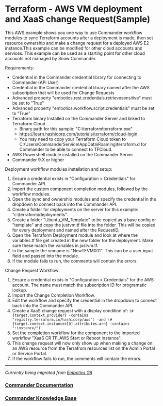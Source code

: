 # Terraform - AWS VM deployment and XaaS change Request(Sample)

This AWS example shows you one way to use Commander workflow modules to sync Terraform accounts after a deployment is made, then set resource ownership and make a change request for a deployed AWS E2 instance.This example can be modified for other cloud accounts and services. This example can be used as a starting point for other cloud accounts not managed by Snow Commander.

Requirements:
* Credential in the Commander credential library for connecting to Commander (API User)
* Credential in the Commander credential library named after the AWS subscription that will be used for Change Requests
* Advanced property "embotics.rest.credentials.retrievesensitive" must be set to "True"
* Advanced property "embotics.workflow.script.credentials" must be set to "True"
* Terraform binary Installed on the Commander Server and linked to Terraform Cloud.
    * Binary path for this sample:  "C:\terraform\terraform.exe"
    * https://learn.hashicorp.com/tutorials/terraform/cloud-login
    * You may need to copy your Terraform Cloud token to C:\Users\CommanderService\AppData\Roaming\terraform.d for Commander to be able to connect to TFCloud.
* AWS Powershell module installed on the Commander Server
* Commander 9.X or higher 



Deployment workflow modules installation and setup:
1. Ensure a credential exists in "Configuration > Credentials" for Commander API.
2. Import the custom component completion modules, followed by the workflow modules.
3. Open the sync and ownership modules and specify the credential in the dropdown to connect back into the Commander API. 
4. Create a folder for deployments on the  server for this example: "c:\terraform\deployments".
5. Create a folder "Ubuntu_VM_Template" to be copied as a base config or "template" and copy the justvm.tf file into the folder. This will be copied for every deployment and named after the RequestID. 
6. Open the Terraform Deployment module and look at where the variables.tf file get created in the new folder for the deployment. Make sure these match the variables in justvm.tf.
7. In the sample the vmname is "NewTFVM001". This can be a user input field and passed into the module.
8. If the module fails to run, the comments will contain the errors.

Change Request Workflow:
1. Ensure a credential exists in "Configuration > Credentials" for the AWS account. The name must match the subscription ID for programatic lookup. 
2. Import the Change Completion Workflow. 
3. Edit the workflow and specify the credential in the dropdown to connect back into the Commander API.
4. Create a XaaS change request with a display condition of: ```(#{target.context.provider} -contains "registry.terraform.io/hashicorp/aws") -and (#{target.context.instances[0].attributes.arn} -contains ":instance/")```
5. Set the completion workflow for the component to the imported workflow "XaaS CR TF_AWS Start or Reboot Instance". 
6. This change request will now only show up when making a change on an AWS resource from the Terrafrom resources list  on the Admin Portal or Service Portal. 
4. If the workflow fails to run, the comments will contain the errors.
____

*Currently being migrated from [Embotics Git](https://github.com/Embotics)*

### [Commander Documentation](https://docs.snowsoftware.com/commander/index.htm)

### [Commander Knowledge Base](https://community.snowsoftware.com/s/topic/0TO1r000000E5srGAC/commander?tabset-056aa=2)

